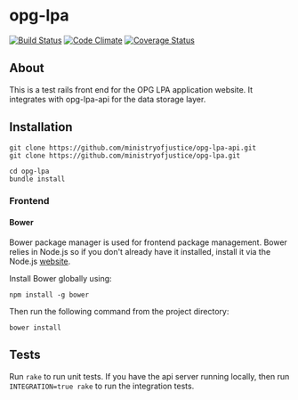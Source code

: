 opg-lpa
=======

[![Build Status](https://travis-ci.org/ministryofjustice/opg-lpa.png?branch=master)](https://travis-ci.org/ministryofjustice/opg-lpa)
[![Code Climate](https://codeclimate.com/github/ministryofjustice/opg-lpa.png)](https://codeclimate.com/github/ministryofjustice/opg-lpa)
[![Coverage Status](https://coveralls.io/repos/ministryofjustice/opg-lpa/badge.png?branch=master)](https://coveralls.io/r/ministryofjustice/opg-lpa?branch=master)

About
-----

This is a test rails front end for the OPG LPA application website. It integrates with opg-lpa-api for the data storage layer.

Installation
------------

    git clone https://github.com/ministryofjustice/opg-lpa-api.git
    git clone https://github.com/ministryofjustice/opg-lpa.git

    cd opg-lpa
    bundle install

### Frontend

#### Bower

Bower package manager is used for frontend package management. Bower relies in Node.js so if you don't already have it installed, install it via the Node.js [website](http://nodejs.org/).

Install Bower globally using:

```
npm install -g bower
```

Then run the following command from the project directory:

```
bower install
```

Tests
-----

Run `rake` to run unit tests. If you have the api server running locally, then run `INTEGRATION=true rake` to run the integration tests.
